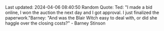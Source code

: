 Last updated: 2024-04-06 08:40:50
Random Quote: Ted: "I made a bid online, I won the auction the next day and I got approval. I just finalized the paperwork."Barney: "And was the Blair Witch easy to deal with, or did she haggle over the closing costs?" - Barney Stinson